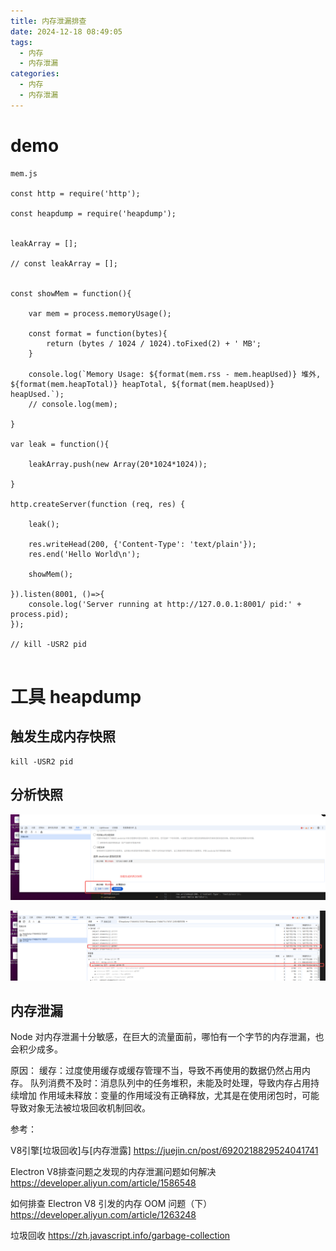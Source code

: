 ```yaml
---
title: 内存泄漏排查
date: 2024-12-18 08:49:05
tags:
  - 内存
  - 内存泄漏
categories:
  - 内存
  - 内存泄漏
---
```



# demo

```
mem.js

const http = require('http');

const heapdump = require('heapdump');


leakArray = [];

// const leakArray = [];


const showMem = function(){

    var mem = process.memoryUsage();
    
    const format = function(bytes){
        return (bytes / 1024 / 1024).toFixed(2) + ' MB';
    }

    console.log(`Memory Usage: ${format(mem.rss - mem.heapUsed)} 堆外, ${format(mem.heapTotal)} heapTotal, ${format(mem.heapUsed)} heapUsed.`);
    // console.log(mem);

}

var leak = function(){

    leakArray.push(new Array(20*1024*1024));

}

http.createServer(function (req, res) {

    leak();

    res.writeHead(200, {'Content-Type': 'text/plain'});
    res.end('Hello World\n');

    showMem();

}).listen(8001, ()=>{
    console.log('Server running at http://127.0.0.1:8001/ pid:' + process.pid);
});

// kill -USR2 pid


```


# 工具 heapdump



## 触发生成内存快照

```
kill -USR2 pid

```

## 分析快照


![](../images/mem_01.png)

![](../images/mem_02.png)



## 内存泄漏

Node 对内存泄漏十分敏感，在巨大的流量面前，哪怕有一个字节的内存泄漏，也会积少成多。

原因：
缓存：过度使用缓存或缓存管理不当，导致不再使用的数据仍然占用内存。
队列消费不及时：消息队列中的任务堆积，未能及时处理，导致内存占用持续增加
作用域未释放：变量的作用域没有正确释放，尤其是在使用闭包时，可能导致对象无法被垃圾回收机制回收。


参考：

V8引擎[垃圾回收]与[内存泄露]
https://juejin.cn/post/6920218829524041741

Electron V8排查问题之发现的内存泄漏问题如何解决
https://developer.aliyun.com/article/1586548

如何排查 Electron V8 引发的内存 OOM 问题（下）
https://developer.aliyun.com/article/1263248

垃圾回收
https://zh.javascript.info/garbage-collection

